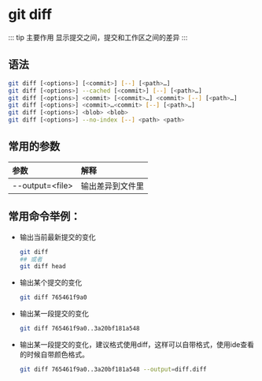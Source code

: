 # git diff

::: tip 主要作用
显示提交之间，提交和工作区之间的差异
:::

## 语法

```bash
git diff [<options>] [<commit>] [--] [<path>…​]
git diff [<options>] --cached [<commit>] [--] [<path>…​]
git diff [<options>] <commit> [<commit>…​] <commit> [--] [<path>…​]
git diff [<options>] <commit>…​<commit> [--] [<path>…​]
git diff [<options>] <blob> <blob>
git diff [<options>] --no-index [--] <path> <path>
```

## 常用的参数

| 参数                | 解释       |
|:----------------- |:-------- |
| --output=\<file\> | 输出差异到文件里 |

## 常用命令举例：

- 输出当前最新提交的变化
  
  ```bash
  git diff
  ## 或者
  git diff head
  ```

- 输出某个提交的变化
  
  ```bash
  git diff 765461f9a0
  ```

- 输出某一段提交的变化
  
  ```bash
  git diff 765461f9a0..3a20bf181a548
  ```

- 输出某一段提交的变化，建议格式使用diff，这样可以自带格式，使用ide查看的时候自带颜色格式。
  
  ```bash
  git diff 765461f9a0..3a20bf181a548 --output=diff.diff
  ```
